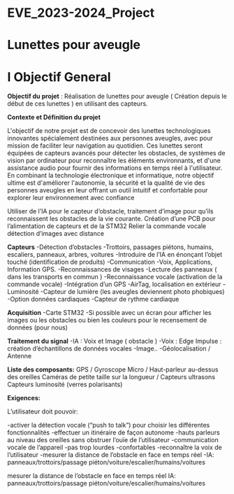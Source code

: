 # EVE_2023-2024_Project

# Lunettes pour aveugle

# I Objectif General
**Objectif du projet** : Réalisation de lunettes pour aveugle ( Création depuis le début de ces lunettes ) en utilisant des capteurs. 

**Contexte et Définition du projet**

L'objectif de notre projet est de concevoir des lunettes technologiques innovantes spécialement destinées aux personnes aveugles, avec pour mission de faciliter leur navigation au quotidien. Ces lunettes seront équipées de capteurs avancés pour détecter les obstacles, de systèmes de vision par ordinateur pour reconnaître les éléments environnants, et d'une assistance audio pour fournir des informations en temps réel à l'utilisateur. En combinant la technologie électronique et informatique, notre objectif ultime est d'améliorer l'autonomie, la sécurité et la qualité de vie des personnes aveugles en leur offrant un outil intuitif et confortable pour explorer leur environnement avec confiance

Utiliser de l’IA pour le capteur d’obstacle, traitement d’image pour qu’ils reconnaissent les obstacles de la vie courante.
Création d’une PCB pour l’alimentation de capteurs et de la STM32
Relier la commande vocale détection d’images avec distance

	
**Capteurs**
-Détection d’obstacles
	-Trottoirs, passages piétons, humains, escaliers, panneaux, arbres, voitures
	-Introduire de l’IA en énonçant l’objet touché (identification de produits)
-Communication
	-Voix, Applications, Information GPS.
	-Reconnaissances de visages
	-Lecture des panneaux ( dans les transports en commun ) 
	-Reconnaissance vocale (activation de la commande vocale)
-Intégration d’un GPS
	-AirTag, localisation en extérieur
-Luminosité
	-Capteur de lumière (les aveugles deviennent photo phobiques)
-Option données cardiaques
	-Capteur de rythme cardiaque

**Acquisition**
-Carte STM32
	-Si possible avec un écran pour afficher les images ou les obstacles ou bien les couleurs pour le recensement de données (pour nous)


**Traitement du signal**
-IA : Voix  et Image ( obstacle )
	-Voix : Edge Impulse : création d’échantillons de données vocales
	-Image.. 
	-Géolocalisation / Antenne 


**Liste des composants:**
GPS / Gyroscope
Micro / Haut-parleur au-dessus des oreilles
Caméras de petite taille sur la longueur / Capteurs ultrasons
Capteurs luminosité (verres polarisants)

**Exigences:**

L’utilisateur doit pouvoir:

-activer la détection vocale (“push to talk”) pour choisir les différentes fonctionnalités
-effectuer un itinéraire de façon autonome 
-hauts parleurs au niveau des oreilles sans obstruer l’ouïe de l’utilisateur
-communication vocale de l’appareil
-pas trop lourdes
-confortables
-reconnaître la voix de l’utilisateur
-mesurer la distance de l’obstacle en face en temps réel
-IA: panneaux/trottoirs/passage piéton/voiture/escalier/humains/voitures

mesurer la distance de l’obstacle en face en temps réel
IA: panneaux/trottoirs/passage piéton/voiture/escalier/humains/voitures





